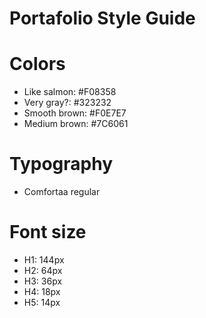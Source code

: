 # Portafolio Style Guide

# Colors

- Like salmon:  #F08358
- Very gray?:   #323232
- Smooth brown: #F0E7E7
- Medium brown: #7C6061

# Typography

- Comfortaa regular

# Font size

- H1: 144px
- H2: 64px
- H3: 36px
- H4: 18px
- H5: 14px